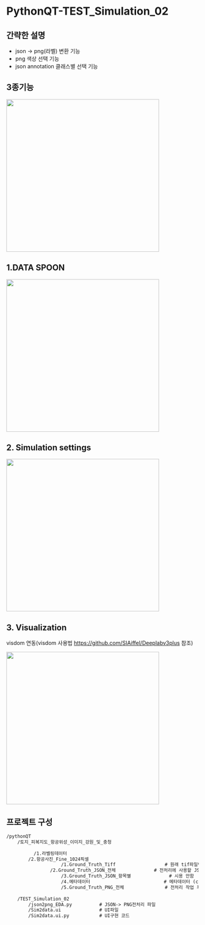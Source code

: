 # PythonQT-TEST_Simulation_02


## 간략한 설명
-   json → png(라벨) 변환 기능
-   png 색상 선택 기능
-   json annotation 클래스별 선택 기능


## 3종기능 
<img src = "https://i.imgur.com/bSzUcyI.gif" width="400">      



## 1.DATA SPOON

<img src = "https://i.imgur.com/oPhMYA3.png" width="400">      

## 2. Simulation settings
       
<img src = "https://i.imgur.com/wAW3GAo.png" width="400">           


## 3. Visualization

visdom 연동(visdom 사용법 https://github.com/SIAiffel/Deeplabv3plus 참조)
      
<img src = "https://i.imgur.com/qHz6vx4.gif" width="400">           






## 프로젝트 구성


```txt
/pythonQT
	/토지_피복지도_항공위성_이미지_강원_및_충청
		      
          /1.라벨링데이터 
	  	/2.항공사진_Fine_1024픽셀
                    /1.Ground_Truth_Tiff                  # 원래 tif파일만 존재했음 + 원본이미지에 대한 png파일 임의로  만듬
	            /2.Ground_Truth_JSON_전체              # 전처리에 사용할 JSON파일 디렉토리
                    /3.Ground_Truth_JSON_항목별              # 시용 안함
                    /4.메타데이터                           # 메타데이터 (coordinates 계산을 위해 사용됨)
                    /5.Ground_Truth_PNG_전체               # 전처리 작업 후 저장경로 디렉토리
				
	/TEST_Simulation_02
		/json2png_EDA.py          # JSON-> PNG전처리 파일
		/Sim2data.ui              # UI파일
		/Sim2data.ui.py           # UI구현 코드
		
```






